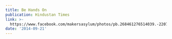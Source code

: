 ```yaml
---
title: Be Hands On
publication: Hindustan Times
link: >-
  https://www.facebook.com/makersasylum/photos/pb.268461276514039.-2207520000.1425320069./958659950827498/?type=3&theater
date: '2014-09-21'
---
```


